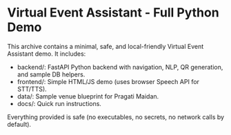 Virtual Event Assistant - Full Python Demo
==========================================

This archive contains a minimal, safe, and local-friendly Virtual Event Assistant demo.
It includes:
  - backend/: FastAPI Python backend with navigation, NLP, QR generation, and sample DB helpers.
  - frontend/: Simple HTML/JS demo (uses browser Speech API for STT/TTS).
  - data/: Sample venue blueprint for Pragati Maidan.
  - docs/: Quick run instructions.

Everything provided is safe (no executables, no secrets, no network calls by default).
